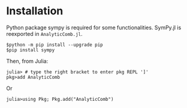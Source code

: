 
# Installation  

Python package sympy is required for some functionalities. SymPy.jl is reexported in `AnalyticComb.jl`.   

```
$python -m pip install --upgrade pip
$pip install sympy
```

Then, from Julia:  
```
julia> # type the right bracket to enter pkg REPL ']'
pkg>add AnalyticComb
```

Or

```
julia>using Pkg; Pkg.add("AnalyticComb")
```

